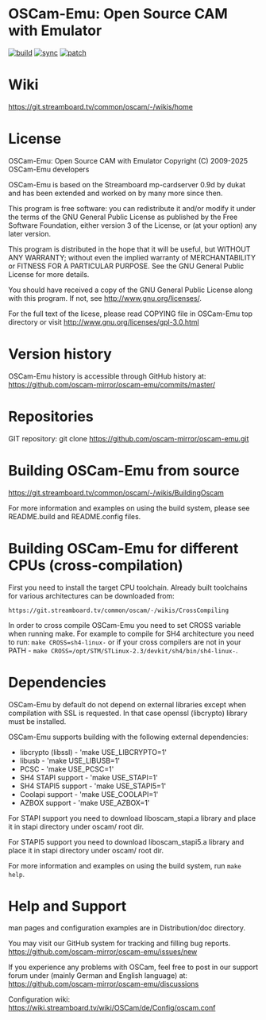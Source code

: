 OSCam-Emu: Open Source CAM with Emulator
========================================
[![build](https://github.com/oscam-mirror/oscam-emu/actions/workflows/build-oscam.yml/badge.svg)](https://github.com/oscam-mirror/oscam-emu/actions/workflows/build-oscam.yml) [![sync](https://github.com/oscam-mirror/oscam-emu/actions/workflows/sync-gitlab.yml/badge.svg)](https://github.com/oscam-mirror/oscam-emu/actions/workflows/sync-gitlab.yml) [![patch](https://github.com/oscam-mirror/oscam-emu/actions/workflows/create-patch.yml/badge.svg)](https://github.com/oscam-mirror/oscam-emu/actions/workflows/create-patch.yml)

Wiki
====
https://git.streamboard.tv/common/oscam/-/wikis/home

License
=======

OSCam-Emu: Open Source CAM with Emulator
Copyright (C) 2009-2025 OSCam-Emu developers

OSCam-Emu is based on the Streamboard mp-cardserver 0.9d by dukat and
has been extended and worked on by many more since then.

This program is free software: you can redistribute it and/or modify
it under the terms of the GNU General Public License as published by
the Free Software Foundation, either version 3 of the License, or
(at your option) any later version.

This program is distributed in the hope that it will be useful,
but WITHOUT ANY WARRANTY; without even the implied warranty of
MERCHANTABILITY or FITNESS FOR A PARTICULAR PURPOSE.  See the
GNU General Public License for more details.

You should have received a copy of the GNU General Public License
along with this program.  If not, see <http://www.gnu.org/licenses/>.

For the full text of the licese, please read COPYING file in OSCam-Emu
top directory or visit http://www.gnu.org/licenses/gpl-3.0.html


Version history
===============

OSCam-Emu history is accessible through GitHub history at:
   https://github.com/oscam-mirror/oscam-emu/commits/master/


Repositories
============

GIT repository:
   git clone https://github.com/oscam-mirror/oscam-emu.git


Building OSCam-Emu from source
==========================

https://git.streamboard.tv/common/oscam/-/wikis/BuildingOscam

For more information and examples on using the build system, please
see README.build and README.config files.


Building OSCam-Emu for different CPUs (cross-compilation)
=====================================================

First you need to install the target CPU toolchain. Already built toolchains
for various architectures can be downloaded from:

    https://git.streamboard.tv/common/oscam/-/wikis/CrossCompiling

In order to cross compile OSCam-Emu you need to set CROSS variable when
running make. For example to compile for SH4 architecture you need
to run: `make CROSS=sh4-linux-` or if your cross compilers are not
in your PATH - `make CROSS=/opt/STM/STLinux-2.3/devkit/sh4/bin/sh4-linux-`.


Dependencies
============

OSCam-Emu by default do not depend on external libraries except when compilation
with SSL is requested. In that case openssl (libcrypto) library must be
installed.

OSCam-Emu supports building with the following external dependencies:
  - libcrypto (libssl) - 'make USE_LIBCRYPTO=1'
  - libusb             - 'make USE_LIBUSB=1'
  - PCSC               - 'make USE_PCSC=1'
  - SH4 STAPI support  - 'make USE_STAPI=1'
  - SH4 STAPI5 support - 'make USE_STAPI5=1'
  - Coolapi support    - 'make USE_COOLAPI=1'
  - AZBOX support      - 'make USE_AZBOX=1'

For STAPI support you need to download liboscam_stapi.a library and place
it in stapi directory under oscam/ root dir.

For STAPI5 support you need to download liboscam_stapi5.a library and place
it in stapi directory under oscam/ root dir.

For more information and examples on using the build system, run `make help`.


Help and Support
================

man pages and configuration examples are in Distribution/doc directory.

You may visit our GitHub system for tracking and filling bug reports.
   https://github.com/oscam-mirror/oscam-emu/issues/new

If you experience any problems with OSCam, feel free to post in our support
forum under (mainly German and English language) at:
   https://github.com/oscam-mirror/oscam-emu/discussions

Configuration wiki:
   https://wiki.streamboard.tv/wiki/OSCam/de/Config/oscam.conf

